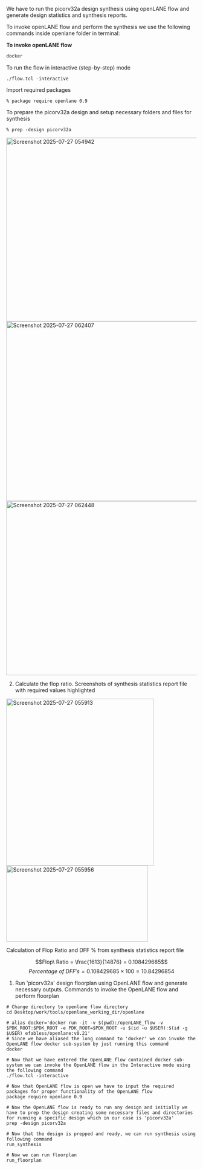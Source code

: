 We have to run the picorv32a design synthesis using openLANE flow and generate design statistics and synthesis reports.

To invoke openLANE flow and perform the synthesis we use the following commands inside openlane folder in terminal:

**To invoke openLANE flow**
```bash
docker
```
To run the flow in interactive (step-by-step) mode
```
./flow.tcl -interactive
```
Import required packages
```
% package require openlane 0.9
```
To prepare the picorv32a design and setup necessary folders and files for synthesis
```
% prep -design picorv32a
```
<img width="733" height="486" alt="Screenshot 2025-07-27 054942" src="https://github.com/user-attachments/assets/7df1c68f-b29f-4334-a69f-d1a3dbd3bd51" />

<img width="600" height="476" alt="Screenshot 2025-07-27 062407" src="https://github.com/user-attachments/assets/ff335fa3-4c89-41da-bf5d-7b1718988541" />

<img width="608" height="461" alt="Screenshot 2025-07-27 062448" src="https://github.com/user-attachments/assets/48a9ab9e-9f27-475a-ba60-d1e7dfebb9f7" />

2. Calculate the flop ratio.
Screenshots of synthesis statistics report file with required values highlighted

<img width="391" height="442" alt="Screenshot 2025-07-27 055913" src="https://github.com/user-attachments/assets/51026831-1d7e-4575-8a49-75feeff5d3da" />

<img width="375" height="201" alt="Screenshot 2025-07-27 055956" src="https://github.com/user-attachments/assets/df3d9620-ac31-4824-b8a1-546dfb857053" />

Calculation of Flop Ratio and DFF % from synthesis statistics report file

$$Flop\ Ratio = \frac{1613}{14876} = 0.108429685$$
$$Percentage\ of\ DFF's = 0.108429685 \times 100 = 10.84296854%\ \%$$

1. Run 'picorv32a' design floorplan using OpenLANE flow and generate necessary outputs.
Commands to invoke the OpenLANE flow and perform floorplan
```
# Change directory to openlane flow directory
cd Desktop/work/tools/openlane_working_dir/openlane

# alias docker='docker run -it -v $(pwd):/openLANE_flow -v $PDK_ROOT:$PDK_ROOT -e PDK_ROOT=$PDK_ROOT -u $(id -u $USER):$(id -g $USER) efabless/openlane:v0.21'
# Since we have aliased the long command to 'docker' we can invoke the OpenLANE flow docker sub-system by just running this command
docker
```
```
# Now that we have entered the OpenLANE flow contained docker sub-system we can invoke the OpenLANE flow in the Interactive mode using the following command
./flow.tcl -interactive

# Now that OpenLANE flow is open we have to input the required packages for proper functionality of the OpenLANE flow
package require openlane 0.9

# Now the OpenLANE flow is ready to run any design and initially we have to prep the design creating some necessary files and directories for running a specific design which in our case is 'picorv32a'
prep -design picorv32a

# Now that the design is prepped and ready, we can run synthesis using following command
run_synthesis

# Now we can run floorplan
run_floorplan
```


